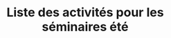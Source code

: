 ---
layout: layout_generic
language: fr
season: summer
type: B2B
menu: seminaire
topnav_color_text: 
title: Liste des activités pour les séminaires été
permalink: "/fr/seminaires-ete/activites-seminaires"
meta-title: Liste des activités pour les séminaires été
meta-description: ZE HERO Séminaire AZUR, c'est l'assurance d'un séminaire d'entreprise réussi avec des activités et un hebergement tout compris.
baseline: Découvrez ZE HERO
redirection_from:
page_sections:
- template: 2colTitreTxt
  title: Liste des activités pour les séminaires été
  content: |-
    ZE HERO Séminaires organise votre événement d’entreprise entre Mont Blanc, Côte d'Azur, Provence et Mercantour, au cœur d’une nature généreuse, de villages charmants, de plages de sable fin et d'eaux cristalines... un cadre unique et parfois prestigieux qui sera apprécié par tous.
- template: listServices
  service: activites
- template: cta
  intro: Demande de devis
  headline: Faîtes votre demande de devis en ligne pour vos séminaires hiver ou été
  button:
    text_button: Je veux un devis
    href_button: /fr/seminaire-devis/
---